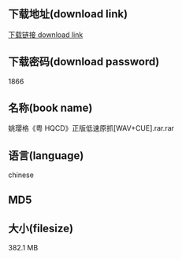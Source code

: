 ## 下载地址(download link)
[下载链接 download link](https://voluble-croquembouche-d321dc.netlify.app/?s=%E5%A7%9A%E7%92%8E%E6%A0%BC%E3%80%8A%E7%B2%A4+HQCD%E3%80%8B%E6%AD%A3%E7%89%88%E4%BD%8E%E9%80%9F%E5%8E%9F%E6%8A%93%5BWAV%2BCUE%5D.rar)

## 下载密码(download password)
1866

## 名称(book name)
姚璎格《粤 HQCD》正版低速原抓[WAV+CUE].rar.rar

## 语言(language)
chinese

## MD5


## 大小(filesize)
382.1 MB
